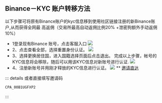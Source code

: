 ## Binance－KYC 账户转移方法
以下步骤可将原有Binance账户的kyc信息移到使用社区链接注册的新Binance账户,从而获得全网最
高返佣（交易所最高自动返佣比例20% +泄密狗额外手动返佣10%）

- 1登录现有Binance 账号，点击客服入口
![](https://m2492468.695354.xyz/img/2025/01/02/8fcawo.png)
- 2、点击查看全部，选择重置身份认证。
![](https://m2492468.695354.xyz/img/2025/01/02/8fc8e9.png)
- 3、选择更换居住国，进入国籍选择页面后点击退出。
 完成以上步骤，帐号的KYC信息将会移除，随后可以用该KYC信息对新账号进行认证.
 ![](https://m2492468.695354.xyz/img/2025/01/02/8fcdsi.png)
 - 4、注册新账号并用刚才释放的KYC信息进行认证。
 ![](https://m2492468.695354.xyz/img/2025/01/02/8fcgw3.png)
     **
       [邀请直达](https://www.binance.com/activity/referral-entry/CPA?ref=CPA_00B1UGFXP2)
 

 ::: details 或者直接填写邀请码
```js
CPA_00B1UGFXP2
```
:::